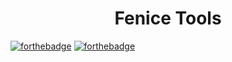 <h1 align="center">Fenice Tools</h1>

[![forthebadge](https://forthebadge.com/images/badges/built-with-swag.svg)](https://forthebadge.com)
[![forthebadge](https://forthebadge.com/images/badges/fo-real.svg)](https://forthebadge.com)



